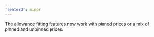 ```yaml
---
'renterd': minor
---
```


The allowance fitting features now work with pinned prices or a mix of pinned and unpinned prices.
